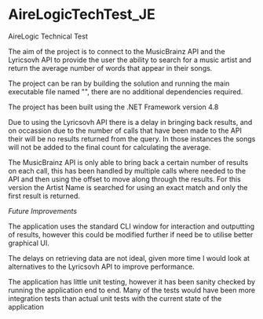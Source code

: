 # AireLogicTechTest_JE
AireLogic Technical Test

The aim of the project is to connect to the MusicBrainz API and the Lyricsovh API to provide the user the ability to search for a music artist and return the average number of words that appear in their songs.

The project can be ran by building the solution and running the main executable file named "", there are no additional dependencies required.

The project has been built using the .NET Framework version 4.8

Due to using the Lyricsovh API there is a delay in bringing back results, and on occassion due to the number of calls that have been made to the API their will be no results returned from the query. In those instances the songs will not be added to the final count for calculating the average.

The MusicBrainz API is only able to bring back a certain number of results on each call, this has been handled by multiple calls where needed to the API and then using the offset to move along through the results. For this version the Artist Name is searched for using an exact match and only the first result is returned. 

*Future Improvements*

The application uses the standard CLI window for interaction and outputting of results, however this could be modified further if need be to utilise better graphical UI.

The delays on retrieving data are not ideal, given more time I would look at alternatives to the Lyricsovh API to improve performance.

The application has little unit testing, however it has been sanity checked by running the application end to end. Many of the tests would have been more integration tests than actual unit tests with the current state of the application
